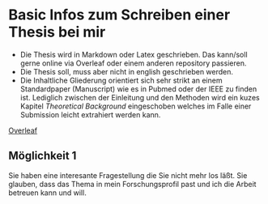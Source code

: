 # Basic Infos zum Schreiben einer Thesis bei mir
- Die Thesis wird in Markdown oder Latex geschrieben. Das kann/soll gerne online via Overleaf oder einem anderen repository passieren.
- Die Thesis soll, muss aber nicht in english geschrieben werden.
- Die Inhaltliche Gliederung orientiert sich sehr strikt an einem Standardpaper (Manuscript) wie es in Pubmed oder der IEEE zu finden ist. Lediglich zwischen der Einleitung und den Methoden wird ein kuzes Kapitel _Theoretical Background_ eingeschoben welches im Falle einer Submission leicht extrahiert werden kann.

[Overleaf](https://overleaf.com)







## Möglichkeit 1
Sie haben eine interesante Fragestellung die Sie nicht mehr los läßt. Sie glauben, dass das Thema in mein Forschungsprofil past und ich die Arbeit betreuen kann und will. 
